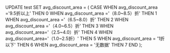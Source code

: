 UPDATE test
SET avg_discount_area = (
    CASE
    WHEN avg_discount_area ='9.5折以上' THEN 0
WHEN avg_discount_area ='（8.0~8.5）折' THEN 1
WHEN avg_discount_area ='（6.5~8.0）折' THEN  2
WHEN avg_discount_area ='（4.0~6.5）折' THEN 3
WHEN avg_discount_area='（2.5~4.0）折' THEN 4
WHEN avg_discount_area='（1.0~2.5折）' THEN 5
WHEN avg_discount_area = '1折以下' THEN 6
WHEN avg_discount_area = '无数据' THEN 7
END
);